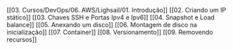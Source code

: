 [[03. Cursos/DevOps/06. AWS/Lighsail/01. Introdução]]
[[02. Criando um IP stático]]
[[03. Chaves SSH e Portas Ipv4 e Ipv6]]
[[04. Snapshot e Load balance]]
[[05. Anexando um disco]]
[[06. Montagem de disco na inicialização]]
[[07. Container]]
[[08. Versionamento]]
[[09. Removendo recursos]]